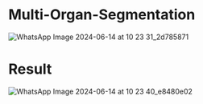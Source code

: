 # Multi-Organ-Segmentation
![WhatsApp Image 2024-06-14 at 10 23 31_2d785871](https://github.com/Jansu1/Multi-Organ-Segmentation/assets/122354058/4fe47061-4cf1-422f-b550-f3afe79ea14e)

# Result
![WhatsApp Image 2024-06-14 at 10 23 40_e8480e02](https://github.com/Jansu1/Multi-Organ-Segmentation/assets/122354058/55c4abd9-f410-4188-991f-40e47fc52edf)

